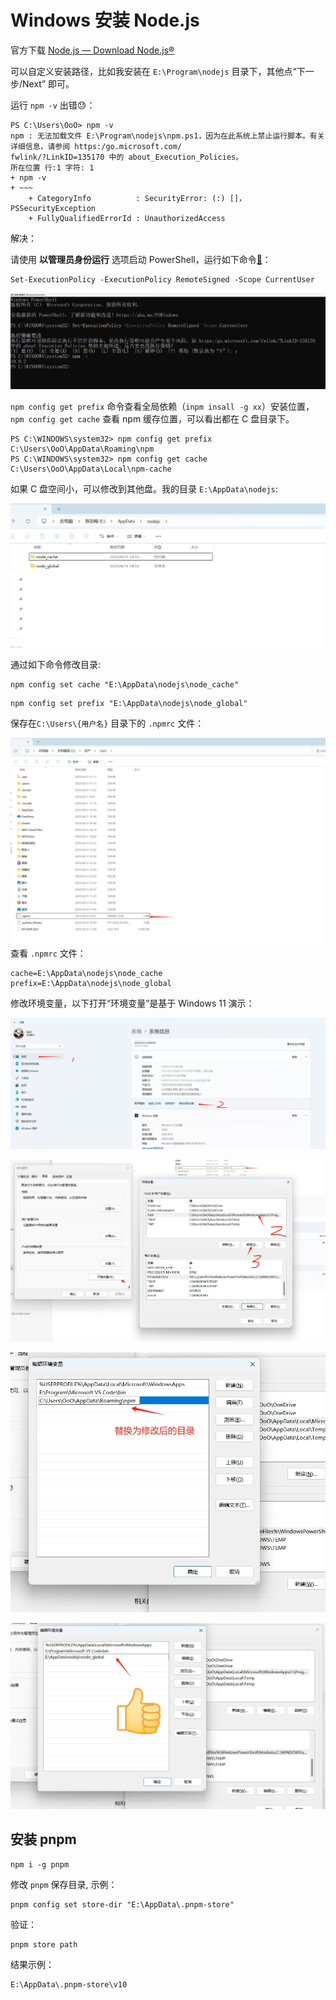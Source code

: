 
# Windows 安装 Node.js

官方下载 [Node.js — Download Node.js®](https://nodejs.org/zh-cn/download/)

可以自定义安装路径，比如我安装在 `E:\Program\nodejs` 目录下，其他点“下一步/Next” 即可。

运行 `npm -v` 出错😓：

```shell
PS C:\Users\OoO> npm -v
npm : 无法加载文件 E:\Program\nodejs\npm.ps1，因为在此系统上禁止运行脚本。有关详细信息，请参阅 https:/go.microsoft.com/
fwlink/?LinkID=135170 中的 about_Execution_Policies。
所在位置 行:1 字符: 1
+ npm -v
+ ~~~
    + CategoryInfo          : SecurityError: (:) []，PSSecurityException
    + FullyQualifiedErrorId : UnauthorizedAccess
```

解决：

请使用 **以管理员身份运行** 选项启动 PowerShell，运行如下命令[🔗](https://learn.microsoft.com/zh-cn/powershell/module/microsoft.powershell.core/about/about_execution_policies?view=powershell-7.5)：

```shell
Set-ExecutionPolicy -ExecutionPolicy RemoteSigned -Scope CurrentUser
```


![](./src/20250415114341.png)

`npm config get prefix` 命令查看全局依赖（`inpm insall -g xx`）安装位置，`npm config get cache` 查看 npm 缓存位置，可以看出都在 C 盘目录下。

```shell
PS C:\WINDOWS\system32> npm config get prefix
C:\Users\OoO\AppData\Roaming\npm
PS C:\WINDOWS\system32> npm config get cache
C:\Users\OoO\AppData\Local\npm-cache
```

如果 C 盘空间小，可以修改到其他盘。我的目录 `E:\AppData\nodejs`:

![](./src/20250415141829.png)

通过如下命令修改目录:

```shell
npm config set cache "E:\AppData\nodejs\node_cache"
```

```shell
npm config set prefix "E:\AppData\nodejs\node_global"
```

保存在`C:\Users\{用户名}` 目录下的 `.npmrc` 文件：

![](./src/20250415142302.png)
查看 `.npmrc` 文件：

```shell
cache=E:\AppData\nodejs\node_cache
prefix=E:\AppData\nodejs\node_global
```

修改环境变量，以下打开“环境变量”是基于 Windows 11 演示：

![](./src/20250415142654.png)

![](./src/20250415142755.png)

![](./src/20250415142912.png)

![](./src/20250415143021.png)

## 安装 pnpm

```shell
npm i -g pnpm
```

修改 `pnpm` 保存目录, 示例：

```shell
pnpm config set store-dir "E:\AppData\.pnpm-store"
```

验证：

```shell
pnpm store path  
```

结果示例：

```shell
E:\AppData\.pnpm-store\v10
```

